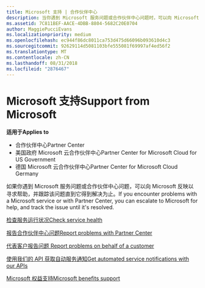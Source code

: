 ```yaml
---
title: Microsoft 支持 | 合作伙伴中心
description: 当你遇到 Microsoft 服务问题或合作伙伴中心问题时，可以向 Microsoft 反映以寻求帮助，并跟踪该问题直到它得到解决为止。
ms.assetid: 7C811BEF-AACE-4DBB-8804-5682C20E0704
author: MaggiePucciEvans
ms.localizationpriority: medium
ms.openlocfilehash: ec944f86dc8011ca753d475d66096b093610d4c3
ms.sourcegitcommit: 92629114d5081103bfe555081f69997af4ed56f2
ms.translationtype: MT
ms.contentlocale: zh-CN
ms.lasthandoff: 08/31/2018
ms.locfileid: "2876467"
---
```

# <a name="support-from-microsoft"></a><span data-ttu-id="0fe76-103">Microsoft 支持</span><span class="sxs-lookup"><span data-stu-id="0fe76-103">Support from Microsoft</span></span>

**<span data-ttu-id="0fe76-104">适用于</span><span class="sxs-lookup"><span data-stu-id="0fe76-104">Applies to</span></span>**

-  <span data-ttu-id="0fe76-105">合作伙伴中心</span><span class="sxs-lookup"><span data-stu-id="0fe76-105">Partner Center</span></span>
-  <span data-ttu-id="0fe76-106">美国政府 Microsoft 云合作伙伴中心</span><span class="sxs-lookup"><span data-stu-id="0fe76-106">Partner Center for Microsoft Cloud for US Government</span></span>
-  <span data-ttu-id="0fe76-107">德国 Microsoft 云合作伙伴中心</span><span class="sxs-lookup"><span data-stu-id="0fe76-107">Partner Center for Microsoft Cloud Germany</span></span>

<span data-ttu-id="0fe76-108">如果你遇到 Microsoft 服务问题或合作伙伴中心问题，可以向 Microsoft 反映以寻求帮助，并跟踪该问题直到它得到解决为止。</span><span class="sxs-lookup"><span data-stu-id="0fe76-108">If you encounter problems with a Microsoft service or with Partner Center, you can escalate to Microsoft for help, and track the issue until it's resolved.</span></span>

[<span data-ttu-id="0fe76-109">检查服务运行状况</span><span class="sxs-lookup"><span data-stu-id="0fe76-109">Check service health</span></span>](check-service-health.md)

[<span data-ttu-id="0fe76-110">报告合作伙伴中心问题</span><span class="sxs-lookup"><span data-stu-id="0fe76-110">Report problems with Partner Center</span></span>](report-problems-with-partner-center.md)

[<span data-ttu-id="0fe76-111">代表客户报告问题 </span><span class="sxs-lookup"><span data-stu-id="0fe76-111">Report problems on behalf of a customer</span></span>](report-problems-on-behalf-of-a-customer.md)

[<span data-ttu-id="0fe76-112">使用我们的 API 获取自动服务通知</span><span class="sxs-lookup"><span data-stu-id="0fe76-112">Get automated service notifications with our APIs</span></span>](get-automated-service-notifications-with-our-apis.md)

[<span data-ttu-id="0fe76-113">Microsoft 权益支持</span><span class="sxs-lookup"><span data-stu-id="0fe76-113">Microsoft benefits support</span></span>](https://partner.microsoft.com/support/contact-support)

 

 



